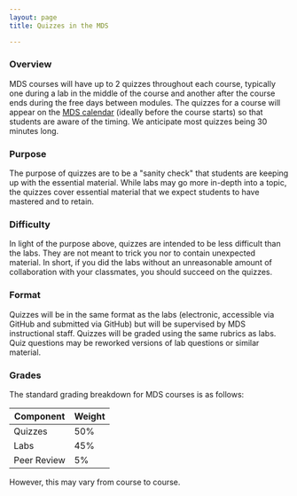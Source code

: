 ```yaml
---
layout: page
title: Quizzes in the MDS

---
```


### Overview
MDS courses will have up to 2 quizzes throughout each course, typically one during a lab in the middle of the course and another after the course ends during the free days between modules. The quizzes for a course will appear on the [MDS calendar](https://ubc-mds.github.io/calendar/) (ideally before the course starts) so that students are aware of the timing. We anticipate most quizzes being 30 minutes long.

### Purpose
The purpose of quizzes are to be a "sanity check" that students are keeping up with the essential material. While labs may go more in-depth into a topic, the quizzes cover essential material that we expect students to have mastered and to retain. 

### Difficulty
In light of the purpose above, quizzes are intended to be less difficult than the labs. They are not meant to trick you nor to contain unexpected material. In short, if you did the labs without an unreasonable amount of collaboration with your classmates, you should succeed on the quizzes.

### Format
Quizzes will be in the same format as the labs (electronic, accessible via GitHub and submitted via GitHub) but will be supervised by MDS instructional staff. Quizzes will be graded using the same rubrics as labs. Quiz questions may be reworked versions of lab questions or similar material.

### Grades
The standard grading breakdown for MDS courses is as follows:

| Component | Weight |
| ------|----------|
| Quizzes | 50% | 
| Labs | 45% |
| Peer Review | 5% | 

However, this may vary from course to course. 
